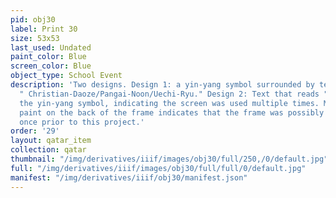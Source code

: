 ```yaml
---
pid: obj30
label: Print 30
size: 53x53
last_used: Undated
paint_color: Blue
screen_color: Blue
object_type: School Event
description: 'Two designs. Design 1: a yin-yang symbol surrounded by text reading
  " Christian-Daoze/Pangai-Noon/Uechi-Ryu." Design 2: Text that reads "YALE" underneath
  the yin-yang symbol, indicating the screen was used multiple times. Minimal black
  paint on the back of the frame indicates that the frame was possibly used more than
  once prior to this project.'
order: '29'
layout: qatar_item
collection: qatar
thumbnail: "/img/derivatives/iiif/images/obj30/full/250,/0/default.jpg"
full: "/img/derivatives/iiif/images/obj30/full/full/0/default.jpg"
manifest: "/img/derivatives/iiif/obj30/manifest.json"
---
```

